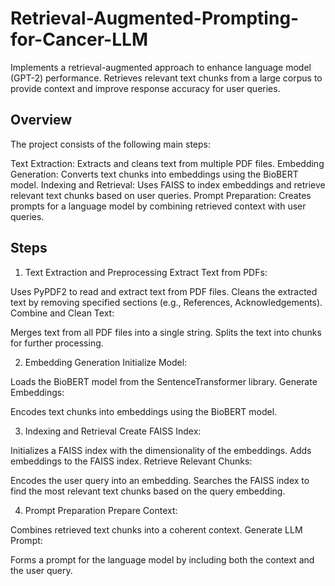 # Retrieval-Augmented-Prompting-for-Cancer-LLM
Implements a retrieval-augmented approach to enhance language model (GPT-2) performance. Retrieves relevant text chunks from a large corpus to provide context and improve response accuracy for user queries.

## Overview
The project consists of the following main steps:

Text Extraction: Extracts and cleans text from multiple PDF files.
Embedding Generation: Converts text chunks into embeddings using the BioBERT model.
Indexing and Retrieval: Uses FAISS to index embeddings and retrieve relevant text chunks based on user queries.
Prompt Preparation: Creates prompts for a language model by combining retrieved context with user queries.

## Steps
1. Text Extraction and Preprocessing
Extract Text from PDFs:

Uses PyPDF2 to read and extract text from PDF files.
Cleans the extracted text by removing specified sections (e.g., References, Acknowledgements).
Combine and Clean Text:

Merges text from all PDF files into a single string.
Splits the text into chunks for further processing.

2. Embedding Generation
Initialize Model:

Loads the BioBERT model from the SentenceTransformer library.
Generate Embeddings:

Encodes text chunks into embeddings using the BioBERT model.

3. Indexing and Retrieval
Create FAISS Index:

Initializes a FAISS index with the dimensionality of the embeddings.
Adds embeddings to the FAISS index.
Retrieve Relevant Chunks:

Encodes the user query into an embedding.
Searches the FAISS index to find the most relevant text chunks based on the query embedding.

4. Prompt Preparation
Prepare Context:

Combines retrieved text chunks into a coherent context.
Generate LLM Prompt:

Forms a prompt for the language model by including both the context and the user query.
